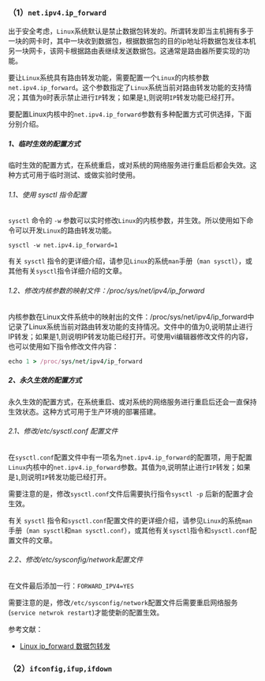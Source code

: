 ### （1）` net.ipv4.ip_forward `

​    出于安全考虑，`Linux`系统默认是禁止数据包转发的。所谓转发即当主机拥有多于一块的网卡时，其中一块收到数据包，根据数据包的目的ip地址将数据包发往本机另一块网卡，该网卡根据路由表继续发送数据包。这通常是路由器所要实现的功能。

要让`Linux`系统具有路由转发功能，需要配置一个`Linux`的内核参数`net.ipv4.ip_forward`。这个参数指定了`Linux`系统当前对路由转发功能的支持情况；其值为`0`时表示禁止进行`IP`转发；如果是`1`,则说明`IP`转发功能已经打开。

要配置Linux内核中的`net.ipv4.ip_forward`参数有多种配置方式可供选择，下面分别介绍。

##### 1、临时生效的配置方式

临时生效的配置方式，在系统重启，或对系统的网络服务进行重启后都会失效。这种方式可用于临时测试、或做实验时使用。

###### 1.1、使用 sysctl 指令配置

`sysctl` 命令的 `-w` 参数可以实时修改`Linux`的内核参数，并生效。所以使用如下命令可以开发`Linux`的路由转发功能。

```undefined
sysctl -w net.ipv4.ip_forward=1
```

有关 `sysctl` 指令的更详细介绍，请参见`Linux`的系统`man`手册（`man sysctl`），或其他有关`sysctl`指令详细介绍的文章。

###### 1.2、修改内核参数的映射文件：/proc/sys/net/ipv4/ip_forward

内核参数在Linux文件系统中的映射出的文件：/proc/sys/net/ipv4/ip_forward中记录了Linux系统当前对路由转发功能的支持情况。文件中的值为0,说明禁止进行IP转发；如果是1,则说明IP转发功能已经打开。可使用vi编辑器修改文件的内容，也可以使用如下指令修改文件内容：

```ruby
echo 1 > /proc/sys/net/ipv4/ip_forward
```

##### 2、永久生效的配置方式

永久生效的配置方式，在系统重启、或对系统的网络服务进行重启后还会一直保持生效状态。这种方式可用于生产环境的部署搭建。

###### 2.1、修改/etc/sysctl.conf 配置文件

在`sysctl.conf`配置文件中有一项名为`net.ipv4.ip_forward`的配置项，用于配置`Linux`内核中的`net.ipv4.ip_forward`参数。其值为`0`,说明禁止进行`IP`转发；如果是`1`,则说明`IP`转发功能已经打开。

需要注意的是，修改`sysctl.conf`文件后需要执行指令`sysctl -p` 后新的配置才会生效。

有关 `sysctl` 指令和`sysctl.conf`配置文件的更详细介绍，请参见`Linux`的系统`man`手册（`man sysctl`和`man sysctl.conf`），或其他有关`sysctl`指令和`sysctl.conf`配置文件的文章。

###### 2.2、修改/etc/sysconfig/network配置文件

在文件最后添加一行：`FORWARD_IPV4=YES`

需要注意的是，修改`/etc/sysconfig/network`配置文件后需要重启网络服务(`service netwrok restart`)才能使新的配置生效。

参考文献：

- [Linux ip_forward 数据包转发](https://www.jianshu.com/p/134eeae69281)

### （2）`ifconfig,ifup,ifdown`



